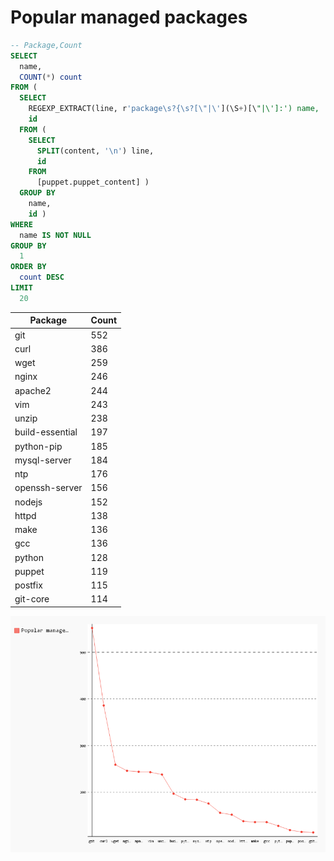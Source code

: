 # Popular managed packages

```sql
-- Package,Count
SELECT
  name,
  COUNT(*) count
FROM (
  SELECT
    REGEXP_EXTRACT(line, r'package\s?{\s?[\"|\'](\S+)[\"|\']:') name,
    id
  FROM (
    SELECT
      SPLIT(content, '\n') line,
      id
    FROM
      [puppet.puppet_content] )
  GROUP BY
    name,
    id )
WHERE
  name IS NOT NULL
GROUP BY
  1
ORDER BY
  count DESC
LIMIT
  20

```

| Package         | Count |
|-----------------|-------|
| git             | 552   |
| curl            | 386   |
| wget            | 259   |
| nginx           | 246   |
| apache2         | 244   |
| vim             | 243   |
| unzip           | 238   |
| build-essential | 197   |
| python-pip      | 185   |
| mysql-server    | 184   |
| ntp             | 176   |
| openssh-server  | 156   |
| nodejs          | 152   |
| httpd           | 138   |
| make            | 136   |
| gcc             | 136   |
| python          | 128   |
| puppet          | 119   |
| postfix         | 115   |
| git-core        | 114   |

![Popular managed packages](assets/popular-managed-packages.png)